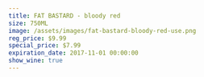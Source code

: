 ```yaml
---
title: FAT BASTARD - bloody red
size: 750ML
image: /assets/images/fat-bastard-bloody-red-use.png
reg_price: $9.99
special_price: $7.99
expiration_date: 2017-11-01 00:00:00
show_wine: true
---
```



